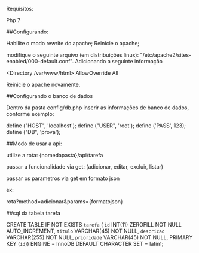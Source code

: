 Requisitos:

Php 7

##Configurando:

Habilite o modo rewrite do apache;
Reinicie o apache;

modifique o seguinte arquivo (em distribuições linux):
"/etc/apache2/sites-enabled/000-default.conf". Adicionando a seguinte informação

<Directory /var/www/html>
    AllowOverride All
 </Directory>

Reinicie o apache novamente.

##Configurando o banco de dados

Dentro da pasta config/db.php inserir as informações de banco de dados, conforme exemplo:

define ("HOST", 'localhost');
define ("USER", 'root');
define ('PASS', 123);
define ("DB", 'prova');

##Modo de usar a api:

utilize a rota: {nomedapasta}/api/tarefa

passar a funcionalidade via get: (adicionar, editar, excluir, listar) 

passar os parametros via get em formato json

ex:

rota?method=adicionar&params={formatojson}

##sql da tabela tarefa

CREATE TABLE IF NOT EXISTS `tarefa` (
  `id` INT(11) ZEROFILL NOT NULL AUTO_INCREMENT,
  `titulo` VARCHAR(45) NOT NULL,
  `descricao` VARCHAR(255) NOT NULL,
  `prioridade` VARCHAR(45) NOT NULL,
  PRIMARY KEY (`id`))
ENGINE = InnoDB
DEFAULT CHARACTER SET = latin1;















